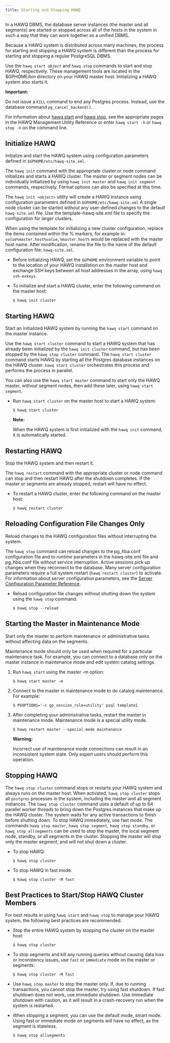 ```yaml
---
title: Starting and Stopping HAWQ
---
```


In a HAWQ DBMS, the database server instances \(the master and all segments\) are started or stopped across all of the hosts in the system in such a way that they can work together as a unified DBMS.

Because a HAWQ system is distributed across many machines, the process for starting and stopping a HAWQ system is different than the process for starting and stopping a regular PostgreSQL DBMS.

Use the `hawq start `*`object`* and `hawq stop` commands to start and stop HAWQ, respectively. These management tools are located in the $GPHOME/bin directory on your HAWQ master host. Initializing a HAWQ system also starts it.

**Important:**

Do not issue a `KILL` command to end any Postgres process. Instead, use the database command `pg_cancel_backend()`.

For information about [hawq start](/200/hawq//reference/cli/admin_utilities/hawqstart.html) and [hawq stop](/200/hawq/reference/cli/admin_utilities/hawqstop.html), see the appropriate pages in the HAWQ Management Utility Reference or enter `hawq start -h` or `hawq stop -h` on the command line.

## Initialize HAWQ <a name="task_g1y_xtm_s5"></a>

Initialize and start the HAWQ system using configuration parameters defined in `$GPHOME/etc/hawq-site.xml`.

The `hawq init` command with the appropriate cluster or node command initializes and starts a HAWQ cluster. The master or segment nodes can be individually initialized by using `hawq init master` and `hawq init segment` commands, respectively. Format options can also be specified at this time.

The `hawq init <object>` utility will create a HAWQ instance using configuration parameters defined in `$GPHOME/etc/hawq-site.xml` A single node cluster can be started without any user-defined changes to the default `hawq-site.xml` file. Use the template-hawq-site.xml file to specify the configuration for larger clusters.

When using the template for initializing a new cluster configuration, replace the items contained within the % markers, for example in: *`value`*`%master.host%`*`value`*, `%master.host%` would be replaced with the master host name. After modification, rename the file to the name of the default configuration file: `hawq-site.xml`.

-   Before initializing HAWQ, set the `$GPHOME` environment variable to point to the location of your HAWQ installation on the master host and exchange SSH keys between all host addresses in the array, using `hawq ssh-exkeys`.
-   To initialize and start a HAWQ cluster, enter the following command on the master host:

    ```
    $ hawq init cluster
    ```


## Starting HAWQ <a name="task_hkd_gzv_fp"></a>

Start an initialized HAWQ system by running the `hawq start` command on the master instance.

Use the `hawq start cluster` command to start a HAWQ system that has already been initialized by the `hawq init cluster` command, but has been stopped by the `hawq stop cluster` command. The `hawq start cluster` command starts HAWQ by starting all the Postgres database instances on the HAWQ cluster. `hawq start cluster` orchestrates this process and performs the process in parallel.

You can also use the `hawq start master` command to start only the HAWQ master, without segment nodes, then add these later, using `hawq start segment`.

-   Run `hawq start cluster` on the master host to start a HAWQ system:

    ```
    $ hawq start cluster
    ```

    **Note:**

    When the HAWQ system is first initialized with the `hawq init` command, it is automatically started.


## Restarting HAWQ <a name="task_gpdb_restart"></a>

Stop the HAWQ system and then restart it.

The `hawq restart` command with the appropriate cluster or node command can stop and then restart HAWQ after the shutdown completes. If the master or segments are already stopped, restart will have no effect.

-   To restart a HAWQ cluster, enter the following command on the master host:

    ```
    $ hawq restart cluster
    ```


## Reloading Configuration File Changes Only <a name="task_upload_config"></a>

Reload changes to the HAWQ configuration files without interrupting the system.

The `hawq stop` command can reload changes to the pg\_hba.conf configuration file and to *runtime* parameters in the hawq-site.xml file and pg\_hba.conf file without service interruption. Active sessions pick up changes when they reconnect to the database. Many server configuration parameters require a full system restart \(`hawq restart cluster`\) to activate. For information about server configuration parameters, see the [Server Configuration Parameter Reference](/200/hawq/reference/guc/guc_config.html).

-   Reload configuration file changes without shutting down the system using the `hawq stop` command:

    ```
    $ hawq stop --reload
    ```


## Starting the Master in Maintenance Mode <a name="task_maint_mode"></a>

Start only the master to perform maintenance or administrative tasks without affecting data on the segments.

Maintenance mode should only be used when required for a particular maintenance task. For example, you can connect to a database only on the master instance in maintenance mode and edit system catalog settings.

1.  Run `hawq start` using the master -m option:

    ```
    $ hawq start master -m
    ```

2.  Connect to the master in maintenance mode to do catalog maintenance. For example:

    ```
    $ PGOPTIONS='-c gp_session_role=utility' psql template1
    ```
3.  After completing your administrative tasks, restart the master in maintenance mode. Maintenance mode is a special utility mode.

    ```
    $ hawq restart master --special-mode maintenance
    ```

    **Warning:**

    Incorrect use of maintenance mode connections can result in an inconsistent system state. Only expert users should perform this operation.


## Stopping HAWQ <a name="task_gpdb_stop"></a>

The `hawq stop cluster` command stops or restarts your HAWQ system and always runs on the master host. When activated, `hawq stop cluster` stops all `postgres` processes in the system, including the master and all segment instances. The `hawq stop cluster` command uses a default of up to 64 parallel worker threads to bring down the Postgres instances that make up the HAWQ cluster. The system waits for any active transactions to finish before shutting down. To stop HAWQ immediately, use fast mode. The commands `hawq stop master`, `hawq stop segment`, `hawq stop standby`, or `hawq stop allsegments` can be used to stop the master, the local segment node, standby, or all segments in the cluster. Stopping the master will stop only the master segment, and will not shut down a cluster.

-   To stop HAWQ:

    ```
    $ hawq stop cluster
    ```

-   To stop HAWQ in fast mode:

    ```
    $ hawq stop cluster -M fast
    ```


## Best Practices to Start/Stop HAWQ Cluster Members <a name="task_tx4_bl3_h5"></a>

For best results in using `hawq start` and `hawq stop` to manage your HAWQ system, the following best practices are recommended.

-   Stop the entire HAWQ system by stopping the cluster on the master host:

    ```
    $ hawq stop cluster
    ```

-   To stop segments and kill any running queries without causing data loss or inconstency issues, use `fast` or `immediate` mode on the master or segments:

    ```
    $ hawq stop cluster -M fast
    ```

-   Use `hawq stop master` to stop the master only. If, due to running transactions, you cannot stop the master, try using fast shutdown. If fast shutdown does not work, use immediate shutdown. Use immediate shutdown with caution, as it will result in a crash-recovery run when the system is restarted.
-   When stopping a segment, you can use the default mode, smart mode. Using fast or immediate mode on segments will have no effect, as the segment is stateless.

    ```
    $ hawq stop allsegments
    ```
